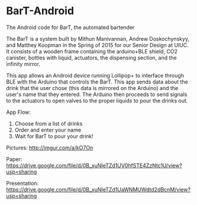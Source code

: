 # BarT-Android
The Android code for BarT, the automated bartender

The BarT is a system built by Mithun Manivannan, Andrew Doskochynskyy, and Matthey Koopman in the Spring of 2015 for our Senior Design at UIUC. It consists of a wooden frame containing the arduino+BLE shield, CO2 canister, bottles with liquid, actuators, the dispensing section, and the infinity mirror.

This app allows an Android device running Lollipop+ to interface through BLE with the Arduino that controls the BarT. This app sends data about the drink that the user chose (this data is mirrored on the Arduino) and the user's name that they entered. The Arduino then proceeds to send signals to the actuators to open valves to the proper liquids to pour the drinks out.

App Flow:
 1. Choose from a list of drinks
 2. Order and enter your name
 3. Wait for BarT to pour your drink!

Pictures: http://imgur.com/a/kO7On

Paper: https://drive.google.com/file/d/0B_xuNIeTZd1UV0hfSTE4ZzNtc1U/view?usp=sharing

Presentation: https://drive.google.com/file/d/0B_xuNIeTZd1UaWNMUWdtd2dBcnM/view?usp=sharing
